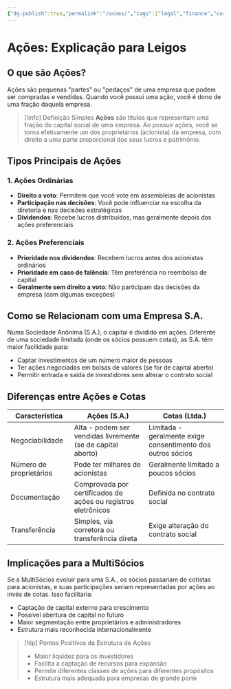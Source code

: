 ```yaml
---
{"dg-publish":true,"permalink":"/acoes/","tags":["legal","finance","corporate-structure","investment"],"noteIcon":""}
---
```



# Ações: Explicação para Leigos

## O que são Ações?

Ações são pequenas "partes" ou "pedaços" de uma empresa que podem ser compradas e vendidas. Quando você possui uma ação, você é dono de uma fração daquela empresa.

> [!info] Definição Simples
> **Ações** são títulos que representam uma fração do capital social de uma empresa. Ao possuir ações, você se torna efetivamente um dos proprietários (acionista) da empresa, com direito a uma parte proporcional dos seus lucros e patrimônio.

## Tipos Principais de Ações

### 1. Ações Ordinárias
- **Direito a voto**: Permitem que você vote em assembleias de acionistas
- **Participação nas decisões**: Você pode influenciar na escolha da diretoria e nas decisões estratégicas
- **Dividendos**: Recebe lucros distribuídos, mas geralmente depois das ações preferenciais

### 2. Ações Preferenciais
- **Prioridade nos dividendos**: Recebem lucros antes dos acionistas ordinários
- **Prioridade em caso de falência**: Têm preferência no reembolso de capital
- **Geralmente sem direito a voto**: Não participam das decisões da empresa (com algumas exceções)

## Como se Relacionam com uma Empresa S.A.

Numa Sociedade Anônima (S.A.), o capital é dividido em ações. Diferente de uma sociedade limitada (onde os sócios possuem cotas), as S.A. têm maior facilidade para:

- Captar investimentos de um número maior de pessoas
- Ter ações negociadas em bolsas de valores (se for de capital aberto)
- Permitir entrada e saída de investidores sem alterar o contrato social

## Diferenças entre Ações e Cotas

| **Característica**  | **Ações (S.A.)** | **Cotas (Ltda.)** |
|---------------------|------------------|-------------------|
| Negociabilidade     | Alta - podem ser vendidas livremente (se de capital aberto) | Limitada - geralmente exige consentimento dos outros sócios |
| Número de proprietários | Pode ter milhares de acionistas | Geralmente limitado a poucos sócios |
| Documentação        | Comprovada por certificados de ações ou registros eletrônicos | Definida no contrato social |
| Transferência       | Simples, via corretora ou transferência direta | Exige alteração do contrato social |

## Implicações para a MultiSócios

Se a MultiSócios evoluir para uma S.A., os sócios passariam de cotistas para acionistas, e suas participações seriam representadas por ações ao invés de cotas. Isso facilitaria:

- Captação de capital externo para crescimento
- Possível abertura de capital no futuro
- Maior segmentação entre proprietários e administradores
- Estrutura mais reconhecida internacionalmente

> [!tip] Pontos Positivos da Estrutura de Ações
> - Maior liquidez para os investidores
> - Facilita a captação de recursos para expansão
> - Permite diferentes classes de ações para diferentes propósitos
> - Estrutura mais adequada para empresas de grande porte
